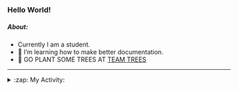 ### Hello World!

##### About:
- Currently I am a student.
- 🌱 I’m learning how to make better documentation.
- 🌱 GO PLANT SOME TREES AT [TEAM TREES](https://teamtrees.org/)

---
<details>
  <summary>:zap: My Activity:</summary>
  
<!--START_SECTION:waka-->
![Code Time](http://img.shields.io/badge/Code%20Time-1%2C040%20hrs%207%20mins-blue)

**I'm a Night 🦉** 

```text
🌞 Morning      124 commits       ██░░░░░░░░░░░░░░░░░░░░░░░   08.46 % 
🌆 Daytime      519 commits       ████████░░░░░░░░░░░░░░░░░   35.43 % 
🌃 Evening      391 commits       ██████░░░░░░░░░░░░░░░░░░░   26.69 % 
🌙 Night        431 commits       ███████░░░░░░░░░░░░░░░░░░   29.42 % 

```
📅 **I'm Most Productive on Wednesday** 

```text
Monday         225 commits       ███░░░░░░░░░░░░░░░░░░░░░░   15.36 % 
Tuesday        211 commits       ███░░░░░░░░░░░░░░░░░░░░░░   14.40 % 
Wednesday      342 commits       █████░░░░░░░░░░░░░░░░░░░░   23.34 % 
Thursday       155 commits       ██░░░░░░░░░░░░░░░░░░░░░░░   10.58 % 
Friday         170 commits       ███░░░░░░░░░░░░░░░░░░░░░░   11.60 % 
Saturday       120 commits       ██░░░░░░░░░░░░░░░░░░░░░░░   08.19 % 
Sunday         242 commits       ████░░░░░░░░░░░░░░░░░░░░░   16.52 % 

```


📊 **This Week I Spent My Time On** 

```text
🔥 Editors: 
VS Code                  5 hrs 16 mins       █████████████████████████   100.00 % 

🐱‍💻 Projects: 
CSF22                    5 hrs 16 mins       █████████████████████████   100.00 % 

```


 Last Updated on 21/02/2023 20:02:58 UTC
<!--END_SECTION:waka-->
</details>

